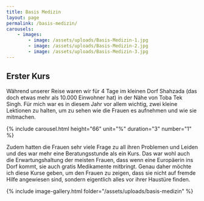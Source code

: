 ```yaml
---
title: Basis Medizin
layout: page
permalink: /basis-medizin/
carousels: 
    - images:
        - image: /assets/uploads/Basis-Medizin-1.jpg
        - image: /assets/uploads/Basis-Medizin-2.jpg
        - image: /assets/uploads/Basis-Medizin-3.jpg
---
```


## Erster Kurs

Während unserer Reise waren wir für 4 Tage im kleinen Dorf Shahzada (das doch etwas mehr als 10.000 Einwohner hat) in der Nähe von Toba Tek Singh. Für mich war es in diesem Jahr vor allem wichtig, zwei kleine Lektionen zu halten, um zu sehen wie die Frauen es aufnehmen und wie sie mitmachen.

{% include carousel.html height="66" unit="%" duration="3" number="1" %}

Zudem hatten die Frauen sehr viele Frage zu all ihren Problemen und Leiden und des war mehr eine Beratungsstunde als ein Kurs. Das war wohl auch die Erwartungshaltung der meisten Frauen, dass wenn eine Europäerin ins Dorf kommt, sie auch gratis Medikamente mitbringt. Genau daher möchte ich diese Kurse geben, um den Frauen zu zeigen, dass sie nicht auf fremde Hilfe angewiesen sind, sondern eigentlich alles vor ihrer Haustüre finden.

{% include image-gallery.html folder="/assets/uploads/basis-medizin" %}

<!-- ![](/assets/uploads/Basis-Medizin-4.png)

![](/assets/uploads/Basis-Medizin-5.png) -->